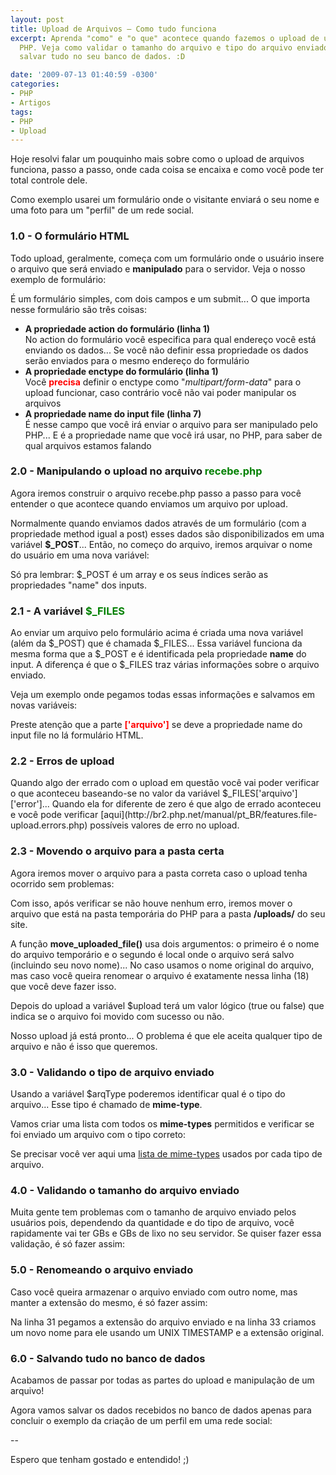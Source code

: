 ```yaml
---
layout: post
title: Upload de Arquivos – Como tudo funciona
excerpt: Aprenda "como" e "o que" acontece quando fazemos o upload de um arquivo via
  PHP. Veja como validar o tamanho do arquivo e tipo do arquivo enviado para, no final,
  salvar tudo no seu banco de dados. :D

date: '2009-07-13 01:40:59 -0300'
categories:
- PHP
- Artigos
tags:
- PHP
- Upload
---
```

Hoje resolvi falar um pouquinho mais sobre como o upload de arquivos funciona, passo a passo, onde cada coisa se encaixa e como você pode ter total controle dele.

Como exemplo usarei um formulário onde o visitante enviará o seu nome e uma foto para um "perfil" de um rede social.

<h3>1.0 - O formulário HTML</h3>
Todo upload, geralmente, começa com um formulário onde o usuário insere o arquivo que será enviado e <strong>manipulado</strong> para o servidor. Veja o nosso exemplo de formulário:


<div data-gist-id="d3fed13a7f4e309c0448" data-gist-show-loading="false"></div>

É um formulário simples, com dois campos e um submit... O que importa nesse formulário são três coisas:

<ul>
<li>
<h4 style="margin: 0px">A propriedade <strong>action</strong> do formulário (linha 1)</h4>
No action do formulário você especifica para qual endereço você está enviando os dados... Se você não definir essa propriedade os dados serão enviados para o mesmo endereço do formulário</li>
<li>
<h4 style="margin: 0px">A propriedade <strong>enctype</strong> do formulário (linha 1)</h4>
Você <strong style="color: red">precisa</strong> definir o enctype como "<em>multipart/form-data</em>" para o upload funcionar, caso contrário você não vai poder manipular os arquivos</li>
<li>
<h4 style="margin: 0px">A propriedade <strong>name</strong> do <strong>input file</strong> (linha 7)</h4>
É nesse campo que você irá enviar o arquivo para ser manipulado pelo PHP... E é a propriedade name que você irá usar, no PHP, para saber de qual arquivos estamos falando</li>
</ul>
<h3>2.0 - Manipulando o upload no arquivo <span style="color: green">recebe.php</span></h3>
Agora iremos construir o arquivo recebe.php passo a passo para você entender o que acontece quando enviamos um arquivo por upload.

Normalmente quando enviamos dados através de um formulário (com a propriedade method igual a post) esses dados são disponibilizados em uma variável <strong>$_POST</strong>... Então, no começo do arquivo, iremos arquivar o nome do usuário em uma nova variável:


<div data-gist-id="a65c1b14909186090852" data-gist-show-loading="false"></div>

Só pra lembrar: $_POST é um array e os seus índices serão as propriedades "name" dos inputs.

<h3>2.1 - A variável <span style="color: green">$_FILES</span></h3>
Ao enviar um arquivo pelo formulário acima é criada uma nova variável (além da $_POST) que é chamada $_FILES... Essa variável funciona da mesma forma que a $_POST e é identificada pela propriedade <strong>name</strong> do input. A diferença é que o $_FILES traz várias informações sobre o arquivo enviado.

Veja um exemplo onde pegamos todas essas informações e salvamos em novas variáveis:

<div data-gist-id="670c57f32a1ce525b83f" data-gist-show-loading="false"></div>

Preste atenção que a parte <strong style="color: red">['arquivo']</strong> se deve a propriedade name do input file no lá formulário HTML.

<h3>2.2 - Erros de upload</h3>
Quando algo der errado com o upload em questão você vai poder verificar o que aconteceu baseando-se no valor da variável $_FILES['arquivo']['error']... Quando ela for diferente de zero é que algo de errado aconteceu e você pode verificar [aqui](http://br2.php.net/manual/pt_BR/features.file-upload.errors.php) possíveis valores de erro no upload.

<h3>2.3 - Movendo o arquivo para a pasta certa</h3>
Agora iremos mover o arquivo para a pasta correta caso o upload tenha ocorrido sem problemas:


<div data-gist-id="b69a79a3177d4dd7fe09" data-gist-show-loading="false"></div>

Com isso, após verificar se não houve nenhum erro, iremos mover o arquivo que está na pasta temporária do PHP para a pasta <strong>/uploads/</strong> do seu site.

A função <strong>move_uploaded_file()</strong> usa dois argumentos: o primeiro é o nome do arquivo temporário e o segundo é local onde o arquivo será salvo (incluindo seu novo nome)... No caso usamos o nome original do arquivo, mas caso você queira renomear o arquivo é exatamente nessa linha (18) que você deve fazer isso.

Depois do upload a variável $upload terá um valor lógico (true ou false) que indica se o arquivo foi movido com sucesso ou não.

Nosso upload já está pronto... O problema é que ele aceita qualquer tipo de arquivo e não é isso que queremos.

<h3>3.0 - Validando o tipo de arquivo enviado</h3>
Usando a variável $arqType poderemos identificar qual é o tipo do arquivo... Esse tipo é chamado de <strong>mime-type</strong>.

Vamos criar uma lista com todos os <strong>mime-types</strong> permitidos e verificar se foi enviado um arquivo com o tipo correto:


<div data-gist-id="5110835db7c2d8d45fc2" data-gist-show-loading="false"></div>

Se precisar você ver aqui uma [lista de mime-types](http://en.wikipedia.org/wiki/Internet_media_type) usados por cada tipo de arquivo.

<h3>4.0 - Validando o tamanho do arquivo enviado</h3>
Muita gente tem problemas com o tamanho de arquivo enviado pelos usuários pois, dependendo da quantidade e do tipo de arquivo, você rapidamente vai ter GBs e GBs de lixo no seu servidor. Se quiser fazer essa validação, é só fazer assim:


<div data-gist-id="febf536d6019f01294e2" data-gist-show-loading="false"></div>

<h3>5.0 - Renomeando o arquivo enviado</h3>
Caso você queira armazenar o arquivo enviado com outro nome, mas manter a extensão do mesmo, é só fazer assim:


<div data-gist-id="7df7550b915db862483e" data-gist-show-loading="false"></div>

Na linha 31 pegamos a extensão do arquivo enviado e na linha 33 criamos um novo nome para ele usando um UNIX TIMESTAMP e a extensão original.

<h3>6.0 - Salvando tudo no banco de dados</h3>
Acabamos de passar por todas as partes do upload e manipulação de um arquivo!

Agora vamos salvar os dados recebidos no banco de dados apenas para concluir o exemplo da criação de um perfil em uma rede social:


<div data-gist-id="e27bd14988424e364a69" data-gist-show-loading="false"></div>

--

Espero que tenham gostado e entendido! ;)

